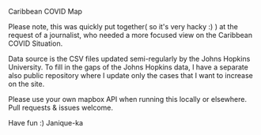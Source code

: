 Caribbean COVID Map

Please note, this was quickly put together( so it's very hacky :) ) at the request of a journalist, who needed a more focused view on the Caribbean COVID Situation.

Data source is the CSV files updated semi-regularly by the Johns Hopkins University.
To fill in the gaps of the Johns Hopkins data, I have a separate also public repository where I update only the cases that I want to increase on the site.

Please use your own mapbox API when running this locally or elsewhere.
Pull requests & issues welcome.

Have fun :) 
Janique-ka
